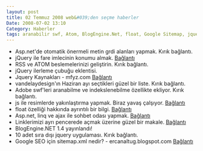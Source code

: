 ```yaml
---
layout: post
title: 02 Temmuz 2008 web&#039;den seçme haberler
Date: 2008-07-02 13:10
Category: Haberler
tags: aranabilir swf, Atom, BlogEngine.Net, float, Google Sitemap, jquery, js ile resim yakınlaştırma, otomatik önerme, rss
---
```


-   Asp.net'de otomatik önermeli metin grdi alanları yapmak.
    Kırık bağlantı.
-   jQuery ile fare imlecinin konumu almak. [Bağlantı][1]
-   RSS ve ATOM beslemelerinizi geliştirin. Kırık bağlantı.
-   jQuery ilerleme çubuğu eklentisi. 
-   Jquery Kaynakları - mfyz.com [Bağlantı][4]
-   vandelaydesign'ın Haziran ayı seçtikleri güzel bir liste.
    Kırık bağlantı.
-   Adobe swf'leri aranabilme ve indekslenebilme özellikte ekliyor.
    Kırık bağlantı.
-   js ile resimlerde yakınlaştırma yapmak. Biraz yavaş çalşıyor.
    [Bağlantı][7]
-   float özelliği hakkında ayrıntılı bir bilgi. [Bağlantı][8]
-   Asp.net, linq ve ajax ile sohbet odası yapmak. [Bağlantı][9]
-   Linklerimizi ayrı pencerede açmak üzerine güzel bir makale.
    [Bağlantı][10]
-   BlogEngine.NET 1.4 yayınlandı!
-   10 adet sıra dışı jquery uygulaması. Kırık bağlantı.
-   Google SEO için sitemap.xml nedir? - ercanaltug.blogspot.com
    [Bağlantı][13]

  [1]: http://css.dzone.com/tips/jquery-tracking-the-position-o
    "fare imlecini yeri"
  [4]: http://www.mfyz.com/?/gunluk/223/jquery-kaynaklari/
    "jQuery kaynakları"
  [7]: http://www.netzgesta.de/shiftzoom/ "resimleri yakınlaştır"
  [8]: http://css-tricks.com/all-about-floats/ "float özelliği"
  [9]: http://www.junnark.com/Articles/Build-a-Web-Chat-Application-Using-ASP-Net-LINQ-and-AJAX-CS.aspx
    "asp.net"
  [10]: http://www.smashingmagazine.com/2008/07/01/should-links-open-in-new-windows/
    "ayrı pencerede aç"
  [100]: http://www.ugurcelenk.com/post/2008/07/BlogEngineNET-14-yayinlandi.aspx
    "blog.net 1.4"
  [13]: http://ercanaltug.blogspot.com/2008/06/google-seo-iin-sitemapxml-nedir.html
    "google sitemap"
